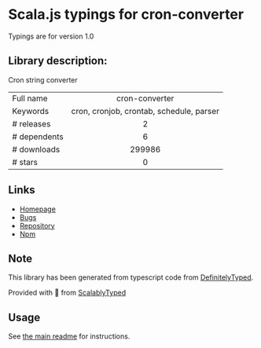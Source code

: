 
# Scala.js typings for cron-converter

Typings are for version 1.0

## Library description:
Cron string converter

|                    |                 |
| ------------------ | :-------------: |
| Full name          | cron-converter |
| Keywords           | cron, cronjob, crontab, schedule, parser |
| # releases         | 2 |
| # dependents       | 6 |
| # downloads        | 299986 |
| # stars            | 0 |

## Links
- [Homepage](https://github.com/roccivic/cron-converter#readme)
- [Bugs](https://github.com/roccivic/cron-converter/issues)
- [Repository](https://github.com/roccivic/cron-converter)
- [Npm](https://www.npmjs.com/package/cron-converter)
    


## Note
This library has been generated from typescript code from [DefinitelyTyped](https://definitelytyped.org).

Provided with :purple_heart: from [ScalablyTyped](https://github.com/oyvindberg/ScalablyTyped)

## Usage
See [the main readme](../../readme.md) for instructions.


